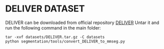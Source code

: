 # DELIVER DATASET
DELIVER can be downloaded from official repository [DELIVER](https://github.com/jamycheung/DELIVER)
Untar it and run the following command in the main folder:
```
tar -xvf datasets/DELIVER.tar.gz -C datasets
python segmentation/tools/convert_DELIVER_to_mmseg.py
```